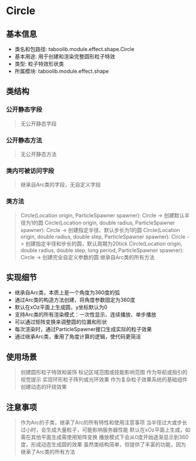 # Circle

## 基本信息
- 类名和包路径: taboolib.module.effect.shape.Circle
- 基本用途: 用于创建和渲染完整圆形粒子特效
- 类型: 粒子特效形状类
- 所属模块: taboolib.module.effect.shape

## 类结构

### 公开静态字段
> 无公开静态字段

### 公开静态方法
> 无公开静态方法

### 类内可被访问字段
> 继承自Arc类的字段，无自定义字段

### 类方法
> Circle(Location origin, ParticleSpawner spawner): Circle -> 创建默认半径为1的圆
> Circle(Location origin, double radius, ParticleSpawner spawner): Circle -> 创建指定半径、默认步长为1的圆
> Circle(Location origin, double radius, double step, ParticleSpawner spawner): Circle -> 创建指定半径和步长的圆，默认周期为20tick
> Circle(Location origin, double radius, double step, long period, ParticleSpawner spawner): Circle -> 创建完全自定义参数的圆
> 继承自Arc类的所有方法

## 实现细节
- 继承自Arc类，本质上是一个角度为360度的弧
- 通过Arc类的构造方法创建，将角度参数固定为360度
- 默认在xOz平面上生成圆，y坐标默认为0
- 支持Arc类的所有渲染模式：一次性显示、连续播放、单步播放
- 可以通过矩阵变换来调整圆的位置和形状
- 每次渲染时，通过ParticleSpawner接口生成实际的粒子效果
- 通过继承Arc类，重用了角度计算的逻辑，使代码更简洁

## 使用场景
> 创建圆形粒子特效和装饰
> 标记区域范围或技能影响范围
> 作为导航或指引的视觉提示
> 实现环形粒子阵列或光环效果
> 作为复杂粒子效果系统的基础组件
> 创建动态的环绕效果

## 注意事项
> 作为Arc的子类，继承了Arc的所有特性和使用注意事项
> 当半径过大或步长过小时，会生成大量粒子，可能影响服务器性能
> 默认在xOz平面上生成，如需在其他平面生成需使用矩阵变换
> 播放模式下会从0度开始逐渐显示到360度，形成动态生成圆的效果
> 虽然类结构简单，但提供了丰富的功能，因为继承了Arc类的所有方法
